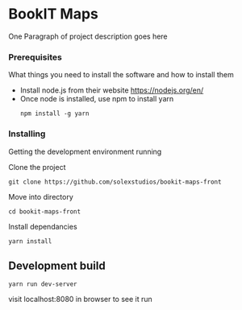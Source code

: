 # BookIT Maps

One Paragraph of project description goes here

### Prerequisites

What things you need to install the software and how to install them
* Install node.js from their website https://nodejs.org/en/
* Once node is installed, use npm to install yarn
    ```
    npm install -g yarn
    ```

### Installing

Getting the development environment running

Clone the project
```
git clone https://github.com/solexstudios/bookit-maps-front
```

Move into directory
```
cd bookit-maps-front
```

Install dependancies
```
yarn install
```

## Development build

```
yarn run dev-server
```
visit localhost:8080 in browser to see it run